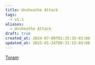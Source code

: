 ```yaml
---
title: Unsheathe Attack
tags:
  - v1.1
aliases:
  - Unsheathe Attack
draft: true
created_at: 2024-07-09T01:35:35-03:00
updated_at: 2025-01-24T00:31:15-03:00
---
```


[Toram](content/entrada/2024/07/26/Toram.md)
